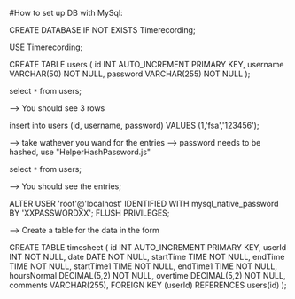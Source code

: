 #How to set up DB with MySql:

CREATE DATABASE IF NOT EXISTS Timerecording;

USE Timerecording;

CREATE TABLE users (
id INT AUTO_INCREMENT PRIMARY KEY,
username VARCHAR(50) NOT NULL,
password VARCHAR(255) NOT NULL
);

select `*` from users;

--> You should see 3 rows

insert into users (id, username, password)
VALUES (1,'fsa','123456');

--> take wathever you wand for the entries
--> password needs to be hashed, use "HelperHashPassword.js"

select `*` from users;

--> You should see the entries;

ALTER USER 'root'@'localhost' IDENTIFIED WITH mysql_native_password BY 'XXPASSWORDXX';
FLUSH PRIVILEGES;

--> Create a table for the data in the form

CREATE TABLE timesheet (
id INT AUTO_INCREMENT PRIMARY KEY,
userId INT NOT NULL,
date DATE NOT NULL,
startTime TIME NOT NULL,
endTime TIME NOT NULL,
startTime1 TIME NOT NULL,
endTime1 TIME NOT NULL,
hoursNormal DECIMAL(5,2) NOT NULL,
overtime DECIMAL(5,2) NOT NULL,
comments VARCHAR(255),
FOREIGN KEY (userId) REFERENCES users(id)
);
